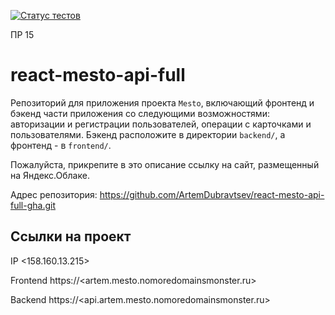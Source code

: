 [![Статус тестов](../../actions/workflows/tests.yml/badge.svg)](../../actions/workflows/tests.yml)

ПР 15

# react-mesto-api-full

Репозиторий для приложения проекта `Mesto`, включающий фронтенд и бэкенд части приложения со следующими возможностями: авторизации и регистрации пользователей, операции с карточками и пользователями. Бэкенд расположите в директории `backend/`, а фронтенд - в `frontend/`.

Пожалуйста, прикрепите в это описание ссылку на сайт, размещенный на Яндекс.Облаке.

Адрес репозитория: https://github.com/ArtemDubravtsev/react-mesto-api-full-gha.git

## Ссылки на проект

IP <158.160.13.215>

Frontend https://<artem.mesto.nomoredomainsmonster.ru>

Backend https://<api.artem.mesto.nomoredomainsmonster.ru>
